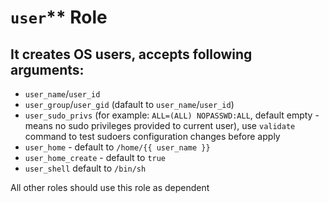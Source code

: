 # `user`** Role

## It creates OS users, accepts following arguments:

- `user_name`/`user_id`
- `user_group`/`user_gid` (dafault to `user_name`/`user_id`)
- `user_sudo_privs` (for example: `ALL=(ALL) NOPASSWD:ALL`, default empty - means no sudo privileges provided to current user), use `validate` command to test sudoers configuration changes before apply
- `user_home` - default to `/home/{{ user_name }}`
- `user_home_create` - default to `true`
- `user_shell` default to `/bin/sh`

All other roles should use this role as dependent
